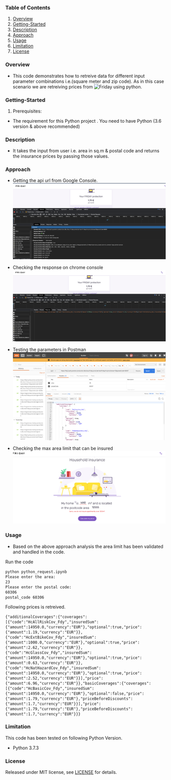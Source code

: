 ### Table of Contents

1. [Overview](#Overview)
2. [Getting-Started](#Getting-Started)
3. [Description](#Description)
4. [Approach](#Approach)
5. [Usage](#Usage)
6. [Limitation](#Limitation)
7. [License](#License)

### Overview

* This code demonstrates how to retreive data for different input parameter combinations i.e.(square meter and zip code).
As in this case scenario we are retreiving prices from ![Friday](https://hausratversicherung.friday.de/) using python.


### Getting-Started

1. Prerequisites:

* The requirement for this Python project . You need to have Python (3.6 version  & above recommended) 


### Description 

* It takes the input from user i.e. area in sq.m & postal code and returns the insurance prices by passing those values.


### Approach

* Getting the api url from Google Console.
![Chrome_Console](https://github.com/himani-de/python-requests/blob/master/images/chrome_console.png)

* Checking the response on chrome console
![Cheome_Resonse](https://github.com/himani-de/python-requests/blob/master/images/chrome_response.png)

* Testing the parameters in Postman
![Postman_Parameters](https://github.com/himani-de/python-requests/blob/master/images/postman_get.png)

* Checking the max area limit that can be insured
![Area_Limit](https://github.com/himani-de/python-requests/blob/master/images/area_limit.png)



### Usage

* Based on the above approach analysis the area limit has been validated and handled in the code.

Run the code
```
python python_request.ipynb
Please enter the area:
23
Please enter the postal code:
60306
postal_code 60306

```

Following prices is retreived.

```
{"additionalCoverages":{"coverages":[{"code":"HcAllRiskCov_Fdy","insuredSum":{"amount":14950.0,"currency":"EUR"},"optional":true,"price":{"amount":1.19,"currency":"EUR"}},{"code":"HcExtBikeCov_Fdy","insuredSum":{"amount":1000.0,"currency":"EUR"},"optional":true,"price":{"amount":2.62,"currency":"EUR"}},{"code":"HcGlassCov_Fdy","insuredSum":{"amount":14950.0,"currency":"EUR"},"optional":true,"price":{"amount":0.63,"currency":"EUR"}},{"code":"HcNatHazardCov_Fdy","insuredSum":{"amount":14950.0,"currency":"EUR"},"optional":true,"price":{"amount":2.52,"currency":"EUR"}}],"price":{"amount":6.96,"currency":"EUR"}},"basicCoverages":{"coverages":[{"code":"HcBasicCov_Fdy","insuredSum":{"amount":14950.0,"currency":"EUR"},"optional":false,"price":{"amount":1.79,"currency":"EUR"},"priceBeforeDiscounts":{"amount":1.7,"currency":"EUR"}}],"price":{"amount":1.79,"currency":"EUR"},"priceBeforeDiscounts":{"amount":1.7,"currency":"EUR"}}}
```  

### Limitation 

 
This code has been tested on following Python Version. 

* Python 3.7.3

### License

Released under MIT license, see [LICENSE](LICENSE.md) for details.
